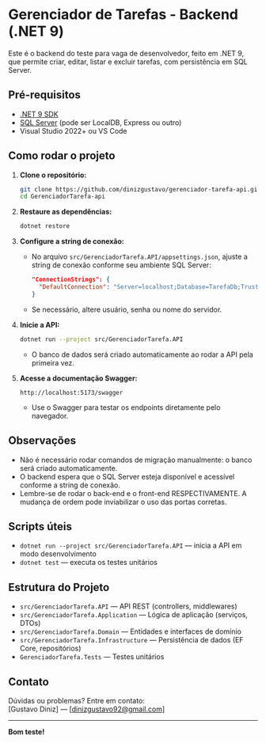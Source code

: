 # Gerenciador de Tarefas - Backend (.NET 9)

Este é o backend do teste para vaga de desenvolvedor, feito em .NET 9, que permite criar, editar, listar e excluir tarefas, com persistência em SQL Server.

## Pré-requisitos

- [.NET 9 SDK](https://dotnet.microsoft.com/download/dotnet/9.0)
- [SQL Server](https://www.microsoft.com/pt-br/sql-server/sql-server-downloads) (pode ser LocalDB, Express ou outro)
- Visual Studio 2022+ ou VS Code

## Como rodar o projeto

1. **Clone o repositório:**

   ```bash
   git clone https://github.com/dinizgustavo/gerenciador-tarefa-api.git
   cd GerenciadorTarefa-api
   ```

2. **Restaure as dependências:**

   ```bash
   dotnet restore
   ```

3. **Configure a string de conexão:**

   - No arquivo `src/GerenciadorTarefa.API/appsettings.json`, ajuste a string de conexão conforme seu ambiente SQL Server:

     ```json
     "ConnectionStrings": {
       "DefaultConnection": "Server=localhost;Database=TarefaDb;Trusted_Connection=True;TrustServerCertificate=True;"
     }
     ```

   - Se necessário, altere usuário, senha ou nome do servidor.

4. **Inicie a API:**

   ```bash
   dotnet run --project src/GerenciadorTarefa.API
   ```

   - O banco de dados será criado automaticamente ao rodar a API pela primeira vez.

5. **Acesse a documentação Swagger:**

   ```
   http://localhost:5173/swagger
   ```

   - Use o Swagger para testar os endpoints diretamente pelo navegador.

## Observações

- Não é necessário rodar comandos de migração manualmente: o banco será criado automaticamente.
- O backend espera que o SQL Server esteja disponível e acessível conforme a string de conexão.
- Lembre-se de rodar o back-end e o front-end RESPECTIVAMENTE. A mudança de ordem pode inviabilizar o uso das portas corretas.

## Scripts úteis

- `dotnet run --project src/GerenciadorTarefa.API` — inicia a API em modo desenvolvimento
- `dotnet test` — executa os testes unitários

## Estrutura do Projeto

- `src/GerenciadorTarefa.API` — API REST (controllers, middlewares)
- `src/GerenciadorTarefa.Application` — Lógica de aplicação (serviços, DTOs)
- `src/GerenciadorTarefa.Domain` — Entidades e interfaces de domínio
- `src/GerenciadorTarefa.Infrastructure` — Persistência de dados (EF Core, repositórios)
- `GerenciadorTarefa.Tests` — Testes unitários

## Contato

Dúvidas ou problemas? Entre em contato:  
[Gustavo Diniz] — [dinizgustavo92@gmail.com]

---

**Bom teste!**
